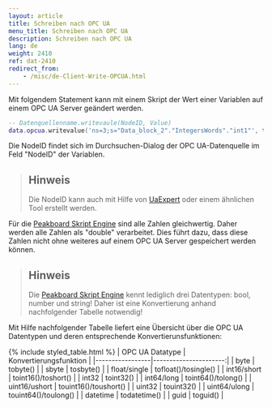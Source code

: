 ```yaml
---
layout: article
title: Schreiben nach OPC UA
menu_title: Schreiben nach OPC UA
description: Schreiben nach OPC UA
lang: de
weight: 2410
ref: dat-2410
redirect_from: 
	- /misc/de-Client-Write-OPCUA.html
---
```


Mit folgendem Statement kann mit einem Skript der Wert einer Variablen auf einem OPC UA Server geändert werden.

```lua
-- Datenquellenname.writevaule(NodeID, Value)
data.opcua.writevalue('ns=3;s="Data_block_2"."IntegersWords"."int1"', toint16(12))
```

Die NodeID findet sich im Durchsuchen-Dialog der OPC UA-Datenquelle im Feld "NodeID" der Variablen. 

> ## Hinweis
>Die NodeID kann auch mit Hilfe von [UaExpert](https://opcfoundation.org/products/view/uaexpert) oder einem ähnlichen Tool erstellt werden.

Für die [Peakboard Skript Engine](/scripting/de-script-engine.html) sind alle Zahlen gleichwertig. 
Daher werden alle Zahlen als "double" verarbeitet.
Dies führt dazu, dass diese Zahlen nicht ohne weiteres auf einem OPC UA Server gespeichert werden können.

> ## Hinweis
>Die [Peakboard Skript Engine](/scripting/de-script-engine.html) kennt lediglich drei Datentypen: bool, number und string!
>Daher ist eine Konvertierung anhand nachfolgender Tabelle notwendig!

Mit Hilfe nachfolgender Tabelle liefert eine Übersicht über die OPC UA Datentypen und deren entsprechende Konvertierunsfunktionen:

{% include styled_table.html %}
| OPC UA Datatype | Konvertierungsfunktion |
|-----------------|----------------------:|
| byte            |              tobyte() |
| sbyte           |             tosbyte() |
| float/single    |  tofloat()/tosingle() |
| int16/short     |   toint16()/toshort() |
| int32           |             toint32() |
| int64/long      |    toint64()/tolong() |
| uint16/ushort   | touint16()/toushort() |
| uint32          |            touint32() |
| uint64/ulong    |  touint64()/toulong() |
| datetime        |          todatetime() |
| guid            |              toguid() |
